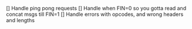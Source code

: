 [] Handle ping pong requests
[] Handle when FIN=0 so you gotta read and concat msgs till FIN=1
[] Handle errors with opcodes, and wrong headers and lengths

